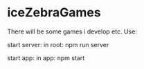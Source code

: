 # iceZebraGames
There will be some games i develop etc.
Use:

start server:
  in root: npm run server

start app:
  in app: npm start
